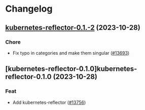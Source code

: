 # Changelog



## [kubernetes-reflector-0.1.-2](https://github.com/truecharts/charts/compare/kubernetes-reflector-0.1.0...kubernetes-reflector-0.1.-2) (2023-10-28)

### Chore

- Fix typo in categories and make them singular ([#13693](https://github.com/truecharts/charts/issues/13693))
  
  


## [kubernetes-reflector-0.1.0]kubernetes-reflector-0.1.0 (2023-10-28)

### Feat

- Add kubernetes-reflector ([#13756](https://github.com/truecharts/charts/issues/13756))
  
  